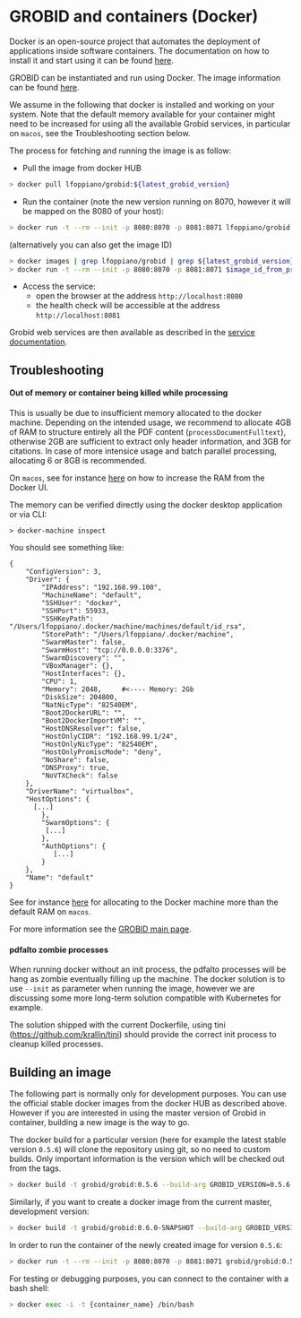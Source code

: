 <h1>GROBID and containers (Docker)</h1>

Docker is an open-source project that automates the deployment of applications inside software containers. 
The documentation on how to install it and start using it can be found [here](https://docs.docker.com/engine/understanding-docker/). 

GROBID can be instantiated and run using Docker. The image information can be found [here](https://hub.docker.com/r/lfoppiano/grobid/).

We assume in the following that docker is installed and working on your system. Note that the default memory available for your container might need to be increased for using all the available Grobid services, in particular on `macos`, see the Troubleshooting section below. 

The process for fetching and running the image is as follow: 

- Pull the image from docker HUB
```bash
> docker pull lfoppiano/grobid:${latest_grobid_version}
```
 
- Run the container (note the new version running on 8070, however it will be mapped on the 8080 of your host):

```bash
> docker run -t --rm --init -p 8080:8070 -p 8081:8071 lfoppiano/grobid:${latest_grobid_version}
```

(alternatively you can also get the image ID)  
```bash
> docker images | grep lfoppiano/grobid | grep ${latest_grobid_version}
> docker run -t --rm --init -p 8080:8070 -p 8081:8071 $image_id_from_previous_command
```

- Access the service: 
  - open the browser at the address `http://localhost:8080`
  - the health check will be accessible at the address `http://localhost:8081`

Grobid web services are then available as described in the [service documentation](https://grobid.readthedocs.io/en/latest/Grobid-service/).

<h2>Troubleshooting</h2>

<h4>Out of memory or container being killed while processing</h4>

This is usually be due to insufficient memory allocated to the docker machine. Depending on the intended usage, we recommend to allocate 4GB of RAM to structure entirely all the PDF content (`processDocumentFulltext`), otherwise 2GB are sufficient to extract only header information, and 3GB for citations. In case of more intensice usage and batch parallel processing, allocating 6 or 8GB is recommended. 


On `macos`, see for instance [here](https://stackoverflow.com/questions/32834082/how-to-increase-docker-machine-memory-mac/39720010#39720010) on how to increase the RAM from the Docker UI.


The memory can be verified directly using the docker desktop application or via CLI:  

```
> docker-machine inspect
```

You should see something like: 

```
{
    "ConfigVersion": 3,
    "Driver": {
        "IPAddress": "192.168.99.100",
        "MachineName": "default",
        "SSHUser": "docker",
        "SSHPort": 55933,
        "SSHKeyPath": "/Users/lfoppiano/.docker/machine/machines/default/id_rsa",
        "StorePath": "/Users/lfoppiano/.docker/machine",
        "SwarmMaster": false,
        "SwarmHost": "tcp://0.0.0.0:3376",
        "SwarmDiscovery": "",
        "VBoxManager": {},
        "HostInterfaces": {},
        "CPU": 1,
        "Memory": 2048,     #<---- Memory: 2Gb                   
        "DiskSize": 204800,
        "NatNicType": "82540EM",
        "Boot2DockerURL": "",
        "Boot2DockerImportVM": "",
        "HostDNSResolver": false,
        "HostOnlyCIDR": "192.168.99.1/24",
        "HostOnlyNicType": "82540EM",
        "HostOnlyPromiscMode": "deny",
        "NoShare": false,
        "DNSProxy": true,
        "NoVTXCheck": false
    },
    "DriverName": "virtualbox",
    "HostOptions": {
      [...]
        },
        "SwarmOptions": {
         [...]
        },
        "AuthOptions": {
           [...]
        }
    },
    "Name": "default"
}
```

See for instance [here](https://stackoverflow.com/a/36982696) for allocating to the Docker machine more than the default RAM on `macos`.

For more information see the [GROBID main page](https://github.com/kermitt2/grobid/blob/master/Readme.md).

<h4>pdfalto zombie processes</h4>

When running docker without an init process, the pdfalto processes will be hang as zombie eventually filling 
up the machine. The docker solution is to use `--init` as parameter when running the image, however we are discussing 
some more long-term solution compatible with Kubernetes for example.

The solution shipped with the current Dockerfile, using tini (https://github.com/krallin/tini) should provide the correct init process to cleanup 
killed processes. 
 

<h2>Building an image</h2>

The following part is normally only for development purposes. You can use the official stable docker images from the docker HUB as described above.
However if you are interested in using the master version of Grobid in container, building a new image is the way to go. 

The docker build for a particular version (here for example the latest stable version `0.5.6`) will clone the repository using git, so no need to custom builds. Only important information is the version which will be checked out from the tags.

```bash
> docker build -t grobid/grobid:0.5.6 --build-arg GROBID_VERSION=0.5.6 .
```

Similarly, if you want to create a docker image from the current master, development version:

```bash
> docker build -t grobid/grobid:0.6.0-SNAPSHOT --build-arg GROBID_VERSION=0.6.0-SNAPSHOT .
```

In order to run the container of the newly created image for version `0.5.6`: 
```bash
> docker run -t --rm --init -p 8080:8070 -p 8081:8071 grobid/grobid:0.5.6
```

For testing or debugging purposes, you can connect to the container with a bash shell:
```bash
> docker exec -i -t {container_name} /bin/bash
```
